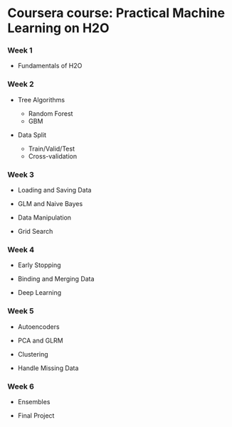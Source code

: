 # Coursera course: Practical Machine Learning on H2O

### Week 1

* Fundamentals of H2O


### Week 2

* Tree Algorithms
  + Random Forest
  + GBM
  
* Data Split
  + Train/Valid/Test
  + Cross-validation


### Week 3

* Loading and Saving Data

* GLM and Naive Bayes

* Data Manipulation

* Grid Search

### Week 4

* Early Stopping

* Binding and Merging Data

* Deep Learning

### Week 5

* Autoencoders

* PCA and GLRM

* Clustering

* Handle Missing Data

### Week 6

* Ensembles

* Final Project